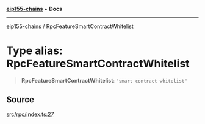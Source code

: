 [**eip155-chains**](../README.md) • **Docs**

***

[eip155-chains](../globals.md) / RpcFeatureSmartContractWhitelist

# Type alias: RpcFeatureSmartContractWhitelist

> **RpcFeatureSmartContractWhitelist**: `"smart contract whitelist"`

## Source

[src/rpc/index.ts:27](https://github.com/ivanzzeth/eip155-chains/blob/79a991ef2c76d4c7ef198819db7421c4151b4602/src/rpc/index.ts#L27)
